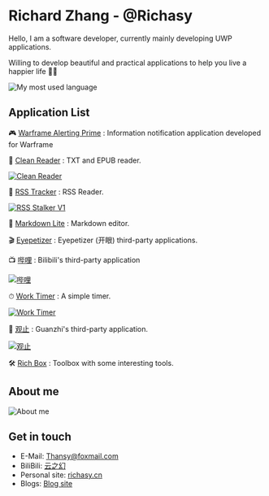 # Richard Zhang - @Richasy

Hello, I am a software developer, currently mainly developing UWP applications.

Willing to develop beautiful and practical applications to help you live a happier life 🎉🎉

![My most used language](https://github-readme-stats.vercel.app/api/top-langs/?username=richasy&layout=compact)

## Application List

🎮 [Warframe Alerting Prime](https://www.microsoft.com/store/productId/9MV8KGSLRVTF) : Information notification application developed for Warframe

📖 [Clean Reader](https://www.microsoft.com/store/productId/9MV65L2XFCSK) : TXT and EPUB reader.

[![Clean Reader](https://github-readme-stats.vercel.app/api/pin/?username=clean-reader&repo=cleanreader.uwp)](https://github.com/Clean-Reader/CleanReader.Uwp)

📰 [RSS Tracker](https://www.microsoft.com/store/productId/9N85PV1RJD6V) : RSS Reader.

[![RSS Stalker V1](https://github-readme-stats.vercel.app/api/pin/?username=richasy&repo=rss-stalker-v1)](https://github.com/Richasy/RSS-Stalker-V1)

📝 [Markdown Lite](https://www.microsoft.com/store/productId/9NNSDDP6NVKD) : Markdown editor.

🎬 [Eyepetizer](https://www.microsoft.com/store/productId/9P0WDZF4T45P) : Eyepetizer (开眼) third-party applications.

📺 [哔哩](https://github.com/Richasy/Bili.UWP) : Bilibili's third-party application

[![哔哩](https://github-readme-stats.vercel.app/api/pin/?username=richasy&repo=bili.uwp)](https://github.com/Richasy/Bili.UWP)

⏱ [Work Timer](https://github.com/Richasy/Work-Timer) : A simple timer.

[![Work Timer](https://github-readme-stats.vercel.app/api/pin/?username=richasy&repo=work-timer)](https://github.com/Richasy/Work-Timer)

📘 [观止](https://www.microsoft.com/store/productId/9PP7NZCD58ZK) : Guanzhi's third-party application.

[![观止](https://github-readme-stats.vercel.app/api/pin/?username=richasy&repo=guanzhi)](https://github.com/Richasy/GuanZhi)

🛠 [Rich Box](https://www.microsoft.com/store/productId/9N5TQ90W2GBD) : Toolbox with some interesting tools.

## About me

![About me](https://github-readme-stats.vercel.app/api?username=richasy&show_icons=true&theme=dracula)

## Get in touch

- E-Mail: [Thansy@foxmail.com](mailto:Thasny@foxmail.com)
- BiliBili: [云之幻](https://space.bilibili.com/5992670)
- Personal site: [richasy.cn](https://docs.richasy.cn)
- Blogs: [Blog site](https://blog.richasy.cn)
